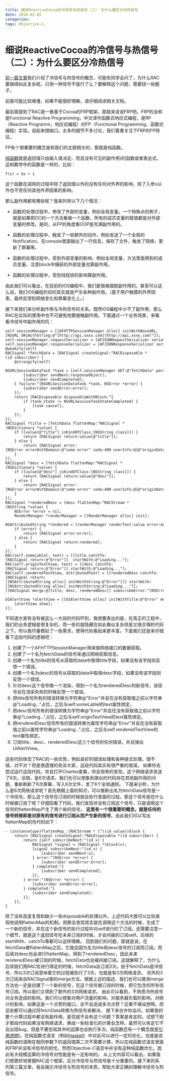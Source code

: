 ```yaml
---
title: 细说ReactiveCocoa的冷信号与热信号（二）：为什么要区分冷热信号
date: 2018-02-02
categories:
tags: Objective-C,
---
```


# 细说ReactiveCocoa的冷信号与热信号（二）：为什么要区分冷热信号

[前一篇文章](http://tech.meituan.com/talk-about-reactivecocoas-cold-signal-and-hot-signal-part-1.html)我们介绍了冷信号与热信号的概念，可能有同学会问了，为什么RAC要搞得如此复杂呢，只用一种信号不就行了么？要解释这个问题，需要绕一些圈子。

前面可能比较难懂，如果不能很好理解，请仔细阅读相关文档。

最前面提到了RAC是一套基于Cocoa的FRP框架，那就来说说FRP吧。FRP的全称是Functional Reactive Programming，中文译作函数式响应式编程，是RP（Reactive Programm，响应式编程）的FP（Functional Programming，函数式编程）实现。说起来很拗口。太多的细节不多讨论，我们着重关注下FRP的FP特征。

FP有个很重要的概念是和我们的主题相关的，那就是纯函数。

[纯函数](https://en.wikipedia.org/wiki/Pure_function)就是返回值只由输入值决定、而且没有可见的副作用)的函数或者表达式。这和数学中的函数是一样的，比如：  

`f(x) = 5x + 1`

这个函数在调用的过程中除了返回值以外的没有任何对外界的影响，除了入参x以外也不受任何其他外界因素的影响。

那么副作用都有哪些呢？我来列举以下几个情况：

*   函数的处理过程中，修改了外部的变量，例如全局变量。一个特殊点的例子，就是如果把OC的一个方法看做一个函数，所有的成员变量的赋值都是对外部变量的修改。是的，从FP的角度看OOP是充满副作用的。

*   函数的处理过程中，触发了一些额外的动作，例如发送了一个全局的Notification，在console里面输出了一行信息，保存了文件，触发了网络，更新了屏幕等。

*   函数的处理过程中，受到外部变量的影响，例如全局变量，方法里面用到的成员变量。注意block中捕获的外部变量也算副作用。

*   函数的处理过程中，受到线程锁的影响算副作用。

由此我们可以看出，在目前的iOS编程中，我们是很难摆脱副作用的。甚至可以这么说，我们iOS编程的目的其实就是产生各种副作用。（基于用户触摸的外界因素，最终反馈到网络变化和屏幕变化上。）

接下来我们来分析副作用与冷热信号的关系。既然iOS编程中少不了副作用，那么RAC在实际的使用中也不可避免地要接触副作用。下面通过一个业务场景，来看看冷信号中副作用的坑：  

```
self.sessionManager = [[AFHTTPSessionManager alloc] initWithBaseURL:[NSURL URLWithString:@"[http://api.xxxx.com](http://api.xxxx.com)"]];
self.sessionManager.requestSerializer = [AFJSONRequestSerializer serializer];
self.sessionManager.responseSerializer = [AFJSONResponseSerializer serializer];
@weakify(self)
RACSignal *fetchData = [RACSignal createSignal:^RACDisposable *(id subscriber) {
    @strongify(self)
    NSURLSessionDataTask *task = [self.sessionManager GET:@"fetchData" parameters:@{@"someParameter": @"someValue"} success:^(NSURLSessionDataTask *task, id responseObject) {
        [subscriber sendNext:responseObject];
        [subscriber sendCompleted];
    } failure:^(NSURLSessionDataTask *task, NSError *error) {
        [subscriber sendError:error];
    }];
    return [RACDisposable disposableWithBlock:^{
        if (task.state != NSURLSessionTaskStateCompleted) {
            [task cancel];
        }
    }];
}];
RACSignal *title = [fetchData flattenMap:^RACSignal *(NSDictionary *value) {
    if ([value[@"title"] isKindOfClass:[NSString class]]) {
        return [RACSignal return:value[@"title"]];
    } else {
        return [RACSignal error:[NSError errorWithDomain:@"some error" code:400 userInfo:@{@"originData": value}]];
    }
}];
RACSignal *desc = [fetchData flattenMap:^RACSignal *(NSDictionary *value) {
    if ([value[@"desc"] isKindOfClass:[NSString class]]) {
        return [RACSignal return:value[@"desc"]];
    } else {
        return [RACSignal error:[NSError errorWithDomain:@"some error" code:400 userInfo:@{@"originData": value}]];
    }
}];
RACSignal *renderedDesc = [desc flattenMap:^RACStream *(NSString *value) {
    NSError *error = nil;
    RenderManager *renderManager = [[RenderManager alloc] init];
    NSAttributedString *rendered = [renderManager renderText:value error:&error];
    if (error) {
        return [RACSignal error:error];
    } else {
        return [RACSignal return:rendered];
    }
}];
RAC(self.someLablel, text) = [[title catchTo:[RACSignal return:@"Error"]]  startWith:@"Loading..."];
RAC(self.originTextView, text) = [[desc catchTo:[RACSignal return:@"Error"]] startWith:@"Loading..."];
RAC(self.renderedTextView, attributedText) = [[renderedDesc catchTo:[RACSignal return:[[NSAttributedString alloc] initWithString:@"Error"]]] startWith:[[NSAttributedString alloc] initWithString:@"Loading..."]];
[[RACSignal merge:@[title, desc, renderedDesc]] subscribeError:^(NSError *error) {
    UIAlertView *alertView = [[UIAlertView alloc] initWithTitle:@"Error" message:error.domain delegate:nil cancelButtonTitle:@"OK" otherButtonTitles:nil];
    [alertView show];
}];
```
不知道大家有没有被这么一大段的代码吓到，我想要表达的是，在真正的工程中，我们的业务逻辑是很复杂的，而一些坑就隐藏在如此看似复杂但是又很合理的代码之下。所以我尽量模拟了一些需求，使得代码看起来更丰富。下面我们还是来仔细看下这段代码的逻辑吧：
1.  创建了一个AFHTTPSessionManager用来做网络接口的数据获取。
2.  创建了一个名为fetchData的信号来通过网络获取信息。
3.  创建一个名为title的信号从获取的data中取得title字段，如果没有该字段则反馈一个错误。
4.  创建一个名为desc的信号从获取的data中取得desc字段，如果没有该字段则反馈一个错误。
5.  针对desc这个信号做一个渲染，得到一个名为renderedDesc的新信号，该信号会在渲染失败的时候反馈一个错误。
6.  把title信号所有的错误转换为字符串@"Error"并且在没有获取值之前以字符串@"Loading..."占位，之后与self.someLablel的text属性绑定。
7.  把desc信号所有的错误转换为字符串@"Error"并且在没有获取值之前以字符串@"Loading..."占位，之后与self.originTextView的text属性绑定。
8.  把renderedDesc信号所有的错误转换为属性字符串@"Error"并且在没有获取值之前以属性字符串@"Loading..."占位，之后与self.renderedTextView的text属性绑定。
9.  订阅title、desc、renderedDesc这三个信号的任何错误，并且弹出UIAlertView。

这些代码体现了RAC的一些优势，例如良好的错误处理和各种链式处理。很不错，对不对？但是很遗憾的告诉大家，这段代码其实有很严重的错误。
如果你去尝试运行这段代码，并且打开Charles查看，你会惊奇的发现，这个网络请求发送了6次。没错，是6次请求。我们也可以想象到类似的代码存在其他副作用的问题，重新刷新了6次屏幕，写入6次文件，发了6个全局通知。
下面来分析，为什么是6次网络请求呢？首先根据上面的知识，可以推断出名为fetchData信号是一个冷信号。那么这个信号在订阅的时候就会执行里面的过程。那这个信号是在什么时候被订阅了呢？仔细回看了代码，我们发现并没有订阅这个信号，只是调用这个信号的flattenMap产生了两个新的信号。
**这里有一个很重要的概念，就是任何的信号转换即是对原有的信号进行订阅从而产生新的信号**。由此我们可以写出flattenMap的伪代码如下：  
```
- (instancetype)flattenMap_:(RACStream * (^)(id value))block {
    return [RACSignal createSignal:^RACDisposable *(id subscriber) {
        return [self subscribeNext:^(id x) {
            RACSignal *signal = (RACSignal *)block(x);
            [signal subscribeNext:^(id x) {
                [subscriber sendNext:x];
            } error:^(NSError *error) {
                [subscriber sendError:error];
            } completed:^{
                [subscriber sendCompleted];
            }];
        } error:^(NSError *error) {
            [subscriber sendError:error];
        } completed:^{
            [subscriber sendCompleted];
        }];
    }];
}
```

除了没有高度复用和缺少一些disposable的处理以外，上述代码大致可以比较直观地说明flattenMap的机制。观察会发现其实是在调用这个方法的时候，生成了一个新的信号，并在这个新信号的执行过程中对self进行的了订阅。还需要注意一个细节，就是这个返回信号在未来订阅的时候，才会间接的订阅self。后续的startWith、catchTo等都可以这样理解。
回到我们的问题，那就是说，在fetchData被flattenMap之后，它就会因为名为title和desc信号的订阅而订阅。而后续对desc也会进行flattenMap，得到了renderedDesc，因此未来renderedDesc被订阅的时候，fetchData也会被间接订阅。这就解释了，为什么后续我们用RAC宏进行绑定的时候，fetchData会订阅3次。由于fetchData是冷信号，所以3次订阅意味着它的过程被执行了3次，也就是有3次网络请求。
另外的3次订阅来自RACSignal类的merge方法。根据上述的描述，我们也可以猜测merge方法也一定是创建了一个新的信号，在这个信号被订阅的时候，把它包含的所有信号订阅。所以我们又得到了额外的3次网络请求。
由此可以看到，不熟悉冷热信号对业务造成的影响。我们可以想象对用户流量的影响，对服务器负载的影响，对统计的影响，如果这是一个点赞的接口，会不会造成多次点赞？后果不堪设想啊。而这些都可以通过将fetchData转换为热信号来解决。
接下来也许你会问，如果我的整个计算过程中都没有副作用，是否就不会有这个问题？答案是肯定的。试想下刚才那段代码如果没有网络请求，换成一些标准化的计算会怎样。虽然可以肯定它不会出现bug，但是不要忽视其中的运算也会执行多次。纯函数还有一个概念就是[引用透明](https://en.wikipedia.org/wiki/Referential_transparency_%28computer_science%29))。在纯函数式语言（例如[Haskell](https://www.haskell.org/)）中对此可以进行一定的优化，也就是说纯函数的调用在相同参数下的返回值第二次不需要计算，所以在纯函数式语言里面的FRP并没有冷信号的担忧。然而Objective-C语言中并没有这种纯函数优化，因此有大规模运算的冷信号对性能是有一定影响的。
从上文内容可以看出，如果我们想更好地掌握RAC这个框架，区分冷信号与热信号是十分重要的。接下来的系列第三篇文章，我会揭示冷信号与热信号的本质，帮助大家正确的理解冷信号与热信号。
